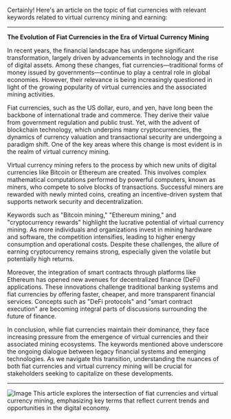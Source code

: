 Certainly! Here's an article on the topic of fiat currencies with relevant keywords related to virtual currency mining and earning:

---

**The Evolution of Fiat Currencies in the Era of Virtual Currency Mining**

In recent years, the financial landscape has undergone significant transformation, largely driven by advancements in technology and the rise of digital assets. Among these changes, fiat currencies—traditional forms of money issued by governments—continue to play a central role in global economies. However, their relevance is being increasingly questioned in light of the growing popularity of virtual currencies and the associated mining activities.

Fiat currencies, such as the US dollar, euro, and yen, have long been the backbone of international trade and commerce. They derive their value from government regulation and public trust. Yet, with the advent of blockchain technology, which underpins many cryptocurrencies, the dynamics of currency valuation and transactional security are undergoing a paradigm shift. One of the key areas where this change is most evident is in the realm of virtual currency mining.

Virtual currency mining refers to the process by which new units of digital currencies like Bitcoin or Ethereum are created. This involves complex mathematical computations performed by powerful computers, known as miners, who compete to solve blocks of transactions. Successful miners are rewarded with newly minted coins, creating an incentive-driven system that supports network security and decentralization.

Keywords such as "Bitcoin mining," "Ethereum mining," and "cryptocurrency rewards" highlight the lucrative potential of virtual currency mining. As more individuals and organizations invest in mining hardware and software, the competition intensifies, leading to higher energy consumption and operational costs. Despite these challenges, the allure of earning cryptocurrency remains strong, especially given the volatile but potentially high returns.

Moreover, the integration of smart contracts through platforms like Ethereum has opened new avenues for decentralized finance (DeFi) applications. These innovations challenge traditional banking systems and fiat currencies by offering faster, cheaper, and more transparent financial services. Concepts such as "DeFi protocols" and "smart contract execution" are becoming integral parts of discussions surrounding the future of finance.

In conclusion, while fiat currencies maintain their dominance, they face increasing pressure from the emergence of virtual currencies and their associated mining ecosystems. The keywords mentioned above underscore the ongoing dialogue between legacy financial systems and emerging technologies. As we navigate this transition, understanding the nuances of both fiat currencies and virtual currency mining will be crucial for stakeholders seeking to capitalize on these developments.

--- 


![Image](https://github.com/user-attachments/assets/31692037-0104-4703-abd1-696b6a7dd41b)
This article explores the intersection of fiat currencies and virtual currency mining, emphasizing key terms that reflect current trends and opportunities in the digital economy.